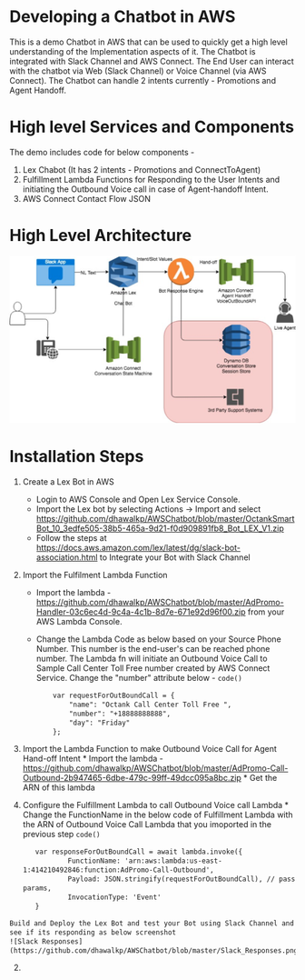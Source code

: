 # Developing a Chatbot in AWS
This is a demo Chatbot in AWS that can be used to quickly get a high level understanding of the Implementation aspects of it. The Chatbot is integrated with Slack Channel and AWS Connect. The End User can interact with the chatbot via Web (Slack Channel) or Voice Channel (via AWS Connect). The Chatbot can handle 2 intents currently - Promotions and Agent Handoff.  

# High level Services and Components
The demo includes code for below components -
1. Lex Chabot (It has 2 intents - Promotions and ConnectToAgent)
2. Fulfillment Lambda Functions for Responding to the User Intents and initiating the Outbound Voice call in case of Agent-handoff Intent.
3. AWS Connect Contact Flow JSON

# High Level Architecture

![High Level Architecture of Chatbot on AWS](https://github.com/dhawalkp/AWSChatbot/blob/master/Architecture_ChatBot_AWS.png)

# Installation Steps

1. Create a Lex Bot in AWS
    *   Login to AWS Console and Open Lex Service Console. 
    *   Import the Lex bot by selecting Actions -> Import and select    https://github.com/dhawalkp/AWSChatbot/blob/master/OctankSmartBot_10_3edfe505-38b5-465a-9d21-f0d909891fb8_Bot_LEX_V1.zip 
    *   Follow the steps at https://docs.aws.amazon.com/lex/latest/dg/slack-bot-association.html to Integrate your Bot with    Slack Channel
 2. Import the Fulfilment Lambda Function
    * Import the lambda - https://github.com/dhawalkp/AWSChatbot/blob/master/AdPromo-Handler-03c6ec4d-9c4a-4c1b-8d7e-671e92d96f00.zip from your AWS Lambda Console. 
    *   Change the Lambda Code as below based on your Source Phone Number. This number is the end-user's can be reached phone number. The Lambda fn will initiate an Outbound Voice Call to Sample Call Center Toll Free number created by AWS Connect Service. Change the "number" attribute below -
        `code()`
            
                var requestForOutBoundCall = {
                    "name": "Octank Call Center Toll Free ",
                    "number": "+18888888888",
                    "day": "Friday"
                };
  3. Import the Lambda Function to make Outbound Voice Call for Agent Hand-off Intent
    * Import the lambda - https://github.com/dhawalkp/AWSChatbot/blob/master/AdPromo-Call-Outbound-2b947465-6dbe-479c-99ff-49dcc095a8bc.zip
    * Get the ARN of this lambda 
  4. Configure the Fulfillment Lambda to call Outbound Voice call Lambda
    * Change the FunctionName in the below code of Fulfillment Lambda with the ARN of Outbound Voice Call Lambda that you imoported in the previous step
        `code()`
         
            var responseForOutBoundCall = await lambda.invoke({
                    FunctionName: 'arn:aws:lambda:us-east-1:414210492846:function:AdPromo-Call-Outbound',
                    Payload: JSON.stringify(requestForOutBoundCall), // pass params,
                    InvocationType: 'Event'
            }
            

    Build and Deploy the Lex Bot and test your Bot using Slack Channel and see if its responding as below screenshot
    ![Slack Responses](https://github.com/dhawalkp/AWSChatbot/blob/master/Slack_Responses.png)
    
2. 
